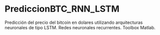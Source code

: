 # PrediccionBTC_RNN_LSTM
Predicción del precio del bitcoin en dolares utilizando arquitecturas neuronales de tipo LSTM. Redes neuronales recurrentes. Toolbox Matlab.
